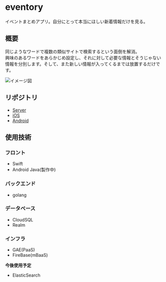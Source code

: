 # eventory

イベントまとめアプリ。自分にとって本当にほしい新着情報だけを見る。

## 概要
同じようなワードで複数の類似サイトで検索するという面倒を解消。  
興味のあるワードをあらかじめ設定し、それに対して必要な情報とそうじゃない情報を分別します。そして、また新しい情報が入ってくるまでは放置するだけです。  

![イメージ図](https://github.com/tikasan/eventory/blob/master/doc/eventory_plan.png?raw=true)

## リポジトリ

- [Server](https://github.com/tikasan/eventory)
- [iOS](https://github.com/tikasan/eventoryiOS)
- [Android](https://github.com/KokiKono/Eventory)

## 使用技術

### フロント

- Swift
- Android Java(製作中)

### バックエンド

- golang

### データベース

- CloudSQL
- Realm

### インフラ

- GAE(PaaS)
- FireBase(mBaaS)

**今後使用予定**
- ElasticSearch
